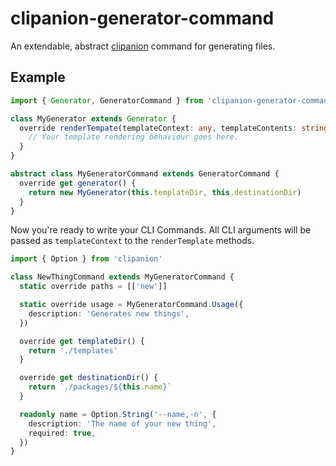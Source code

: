 # clipanion-generator-command

An extendable, abstract [clipanion](https://mael.dev/clipanion/) command for generating files.

## Example

```typescript
import { Generator, GeneratorCommand } from 'clipanion-generator-command'

class MyGenerator extends Generator {
  override renderTempate(templateContext: any, templateContents: string) {
    // Your template rendering behaviour goes here.
  }
}

abstract class MyGeneratorCommand extends GeneratorCommand {
  override get generator() {
    return new MyGenerator(this.templateDir, this.destinationDir)
  }
}
```

Now you're ready to write your CLI Commands. All CLI arguments will be passed as `templateContext` to the `renderTemplate` methods.

```typescript
import { Option } from 'clipanion'

class NewThingCommand extends MyGeneratorCommand {
  static override paths = [['new']]

  static override usage = MyGeneratorCommand.Usage({
    description: 'Generates new things',
  })

  override get templateDir() {
    return './templates'
  }

  override get destinationDir() {
    return `./packages/${this.name}`
  }

  readonly name = Option.String('--name,-n', {
    description: 'The name of your new thing',
    required: true,
  })
}
```
